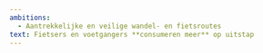 ```yaml
---
ambitions:
  - Aantrekkelijke en veilige wandel- en fietsroutes
text: Fietsers en voetgangers **consumeren meer** op uitstap
---
```

